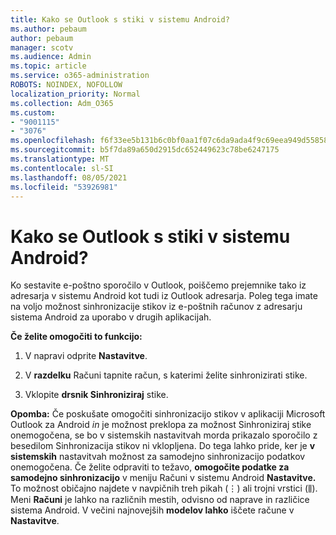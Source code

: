 ```yaml
---
title: Kako se Outlook s stiki v sistemu Android?
ms.author: pebaum
author: pebaum
manager: scotv
ms.audience: Admin
ms.topic: article
ms.service: o365-administration
ROBOTS: NOINDEX, NOFOLLOW
localization_priority: Normal
ms.collection: Adm_O365
ms.custom:
- "9001115"
- "3076"
ms.openlocfilehash: f6f33ee5b131b6c0bf0aa1f07c6da9ada4f9c69eea949d55858f549b43ebd29a
ms.sourcegitcommit: b5f7da89a650d2915dc652449623c78be6247175
ms.translationtype: MT
ms.contentlocale: sl-SI
ms.lasthandoff: 08/05/2021
ms.locfileid: "53926981"
---
```

# <a name="how-does-outlook-sync-with-my-android-contacts"></a>Kako se Outlook s stiki v sistemu Android?

Ko sestavite e-poštno sporočilo v Outlook, poiščemo prejemnike tako iz adresarja v sistemu Android kot tudi iz Outlook adresarja. Poleg tega imate na voljo možnost sinhronizacije stikov iz e-poštnih računov z adresarju sistema Android za uporabo v drugih aplikacijah. 
 
**Če želite omogočiti to funkcijo:**
 
1. V napravi odprite **Nastavitve**.

2. V **razdelku** Računi tapnite račun, s katerimi želite sinhronizirati stike.

3. Vklopite **drsnik Sinhroniziraj** stike.
 
**Opomba:** Če poskušate omogočiti sinhronizacijo stikov v aplikaciji Microsoft Outlook  za Android *in* je možnost preklopa za možnost Sinhroniziraj stike onemogočena, se bo v sistemskih nastavitvah morda prikazalo sporočilo z besedilom Sinhronizacija stikov ni vklopljena. Do tega lahko pride, ker je **v sistemskih** nastavitvah možnost za samodejno sinhronizacijo podatkov onemogočena. Če želite odpraviti to težavo, **omogočite podatke za samodejno sinhronizacijo** v meniju Računi v sistemu Android **Nastavitve.**  To možnost običajno najdete v navpičnih treh pikah (⋮) ali trojni vrstici (⫼). Meni  **Računi** je lahko na različnih mestih, odvisno od naprave in različice sistema Android. V večini najnovejših **modelov lahko** iščete račune v **Nastavitve**.
